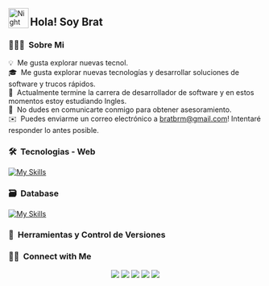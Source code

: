 <img alt="Night Coding" src="./assets/Hand%20Wave.gif" width='40' align="left"/><h2 align="left">Hola! Soy Brat</h2>

### 👨🏻‍💻 &nbsp;Sobre Mi

💡 &nbsp;Me gusta explorar nuevas tecnol.\
🎓 &nbsp;Me gusta explorar nuevas tecnologías y desarrollar soluciones de software y trucos rápidos.\
🌱 &nbsp;Actualmente termine la carrera de desarrollador de software y en estos momentos estoy estudiando Ingles.\
💬 &nbsp;No dudes en comunicarte conmigo para obtener asesoramiento.\
✉️ &nbsp;Puedes enviarme un correo electrónico a bratbrm@gmail.com! Intentaré responder lo antes posible.

### 🛠 &nbsp;Tecnologias - Web

[![My Skills](https://skillicons.dev/icons?i=js,html,css,bootstrap,jquery,php,figma,angular,go,ts)](https://skillicons.dev)

### 🗃 &nbsp;Database

[![My Skills](https://skillicons.dev/icons?i=mysql,firebase)](https://skillicons.dev)

### 🧰 &nbsp;Herramientas y Control de Versiones



### 🤝🏻 &nbsp;Connect with Me

<p align="center">
<a href="adityakanoi2001.wordpress.com"><img src="https://img.shields.io/badge/-adityakanoi.com-3423A6?style=flat&logo=Google-Chrome&logoColor=white"/></a>
<a href="https://www.linkedin.com/in/ask2001/"><img src="https://img.shields.io/badge/-Aditya%20Sunit%20Kanoi-0077B5?style=flat&logo=Linkedin&logoColor=white"/></a>
<a href="mailto:adityakanoiofficial@gmail.com"><img src="https://img.shields.io/badge/-Adityakanoi-D14836?style=flat&logo=Gmail&logoColor=white"/></a>
<a href="https://www.instagram.com/aditya_kanoi123/"><img src="https://img.shields.io/badge/-Adityakanoi123-E4405F?style=flat&logo=Instagram&logoColor=white"/></a>
<a href="https://www.facebook.com/profile.php?id=100008728234917"><img src="https://img.shields.io/badge/-AdityaKanoi-1877F2?style=flat&logo=Facebook&logoColor=white"/></a>
</p>
